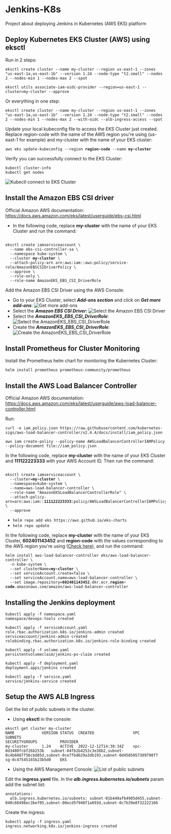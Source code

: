 # Jenkins-K8s
Project about deploying Jenkins in Kubernetes (AWS EKS) platform

## Deploy Kubernetes EKS Cluster (AWS) using eksctl
Run in 2 steps:
```
eksctl create cluster --name my-cluster --region us-east-1 --zones "us-east-1a,us-east-1b" --version 1.24 --node-type "t2.small" --nodes 2 --nodes-min 1 --nodes-max 2 --spot
```
```
eksctl utils associate-iam-oidc-provider --region=us-east-1 --cluster=my-cluster --approve
```
Or everything in one step:
```
eksctl create cluster --name my-cluster --region us-east-1 --zones "us-east-1a,us-east-1b" --version 1.24 --node-type "t2.small" --nodes 2 --nodes-min 1 --nodes-max 2 --with-oidc --alb-ingress-access --spot
```

Update your local kubeconfig file to access the EKS Cluster just created. Replace region-code with the name of the AWS region you're using (us-east-1 for example) and my-cluster with the name of your EKS cluster:

<pre><code>aws eks update-kubeconfig --region <b>region-code</b> --name <b>my-cluster</b></code></pre>

Verify you can successfully connect to the EKS Cluster:
```
kubectl cluster-info
kubectl get nodes
```
![Kubectl connect to EKS Cluster](https://johnruizcampos.com/wp-content/uploads/kubectl_eks_cluster.jpg)

## Install the Amazon EBS CSI driver
Official Amazon AWS documentation: https://docs.aws.amazon.com/eks/latest/userguide/ebs-csi.html

- In the following code, replace **my-cluster** with the name of your EKS Cluster and run the command:

<pre><code>
eksctl create iamserviceaccount \
  --name ebs-csi-controller-sa \
  --namespace kube-system \
  --cluster <b>my-cluster</b> \
  --attach-policy-arn arn:aws:iam::aws:policy/service-role/AmazonEBSCSIDriverPolicy \
  --approve \
  --role-only \
  --role-name AmazonEKS_EBS_CSI_DriverRole
</code></pre>

Add the Amazon EBS CSI Driver using the AWS Console:
- Go to your EKS Cluster, select **_Add-ons section_** and click on **_Get more add-ons_**:
![Get more add-ons](https://johnruizcampos.com/wp-content/uploads/aws_eks_cluster_k8s_1.jpg)
- Select the **_Amazon EBS CSI Driver_**:
![Select the Amazon EBS CSI Driver](https://johnruizcampos.com/wp-content/uploads/aws_eks_cluster_k8s_2.jpg)
- Select the **_AmazonEKS_EBS_CSI_DriverRole_**:
![Select the AmazonEKS_EBS_CSI_DriverRole](https://johnruizcampos.com/wp-content/uploads/aws_eks_cluster_k8s_3.jpg)
- Create the **_AmazonEKS_EBS_CSI_DriverRole_**:
![Create the AmazonEKS_EBS_CSI_DriverRole](https://johnruizcampos.com/wp-content/uploads/aws_eks_cluster_k8s_4.jpg)

## Install Prometheus for Cluster Monitoring
Install the Prometheus helm chart for monitoring the Kubernetes Cluster:
```
helm install prometheus prometheus-community/prometheus
```

## Install the AWS Load Balancer Controller
Official Amazon AWS documentation: https://docs.aws.amazon.com/eks/latest/userguide/aws-load-balancer-controller.html

Run:
```
curl -o iam_policy.json https://raw.githubusercontent.com/kubernetes-sigs/aws-load-balancer-controller/v2.4.4/docs/install/iam_policy.json
```

```
aws iam create-policy --policy-name AWSLoadBalancerControllerIAMPolicy --policy-document file://iam_policy.json
```

In the following code, replace **my-cluster** with the name of your EKS Cluster and **111122223333** with your AWS Account ID. Then run the command:

<pre><code>
eksctl create iamserviceaccount \
  --cluster=<b>my-cluster</b> \
  --namespace=kube-system \
  --name=aws-load-balancer-controller \
  --role-name "AmazonEKSLoadBalancerControllerRole" \
  --attach-policy-arn=arn:aws:iam::<b>111122223333</b>:policy/AWSLoadBalancerControllerIAMPolicy \
  --approve 
</code></pre>

- `helm repo add eks https://aws.github.io/eks-charts `
- `helm repo update`

In the following code, replace **my-cluster** with the name of your EKS Cluster, **602401143452** and **region-code** with the values corresponding to the AWS region you're using ([Check here](https://docs.aws.amazon.com/eks/latest/userguide/add-ons-images.html)), and run the command:

<pre><code>helm install aws-load-balancer-controller eks/aws-load-balancer-controller \
  -n kube-system \
  --set clusterName=<b>my-cluster</b> \
  --set serviceAccount.create=false \
  --set serviceAccount.name=aws-load-balancer-controller \
  --set image.repository=<b>602401143452</b>.dkr.ecr.<b>region-code</b>.amazonaws.com/amazon/aws-load-balancer-controller
</code></pre>

## Installing the Jenkins deployment
```
kubectl apply -f namespace.yaml
namespace/devops-tools created
```
```
kubectl apply -f serviceAccount.yaml 
role.rbac.authorization.k8s.io/jenkins-admin created
serviceaccount/jenkins-admin created
rolebinding.rbac.authorization.k8s.io/jenkins-role-binding created
```
```
kubectl apply -f volume.yaml 
persistentvolumeclaim/jenkins-pv-claim created
```
```
kubectl apply -f deployment.yaml 
deployment.apps/jenkins created
```
```
kubectl apply -f service.yaml 
service/jenkins-service created
```

## Setup the AWS ALB Ingress

Get the list of public subnets in the cluster.
- Using **eksctl** in the console:
<pre><code>eksctl get cluster my-cluster
NAME            VERSION STATUS  CREATED                 VPC                     SUBNETS                                                                                                 SECURITYGROUPS          PROVIDER
my-cluster      1.24    ACTIVE  2022-12-12T14:38:34Z    vpc-0d3480fcbf26b253b   subnet-04fb2b4252c3e38b2,subnet-0c4b6807f56cbd85d,subnet-0ce7fbd629a3db193,subnet-0d4585057389798f7     sg-0c47545165b23b5d0    EKS
</code></pre>
- Using the AWS Management Console:
![List of public subnets](https://johnruizcampos.com/wp-content/uploads/aws_eks_cluster_k8s_5.jpg)

Edit the **ingress.yaml** file. In the ***alb.ingress.kubernetes.io/subnets*** param add the subnet list:
```
annotations:
  alb.ingress.kubernetes.io/subnets: subnet-01b449afb4905d455,subnet-040c68498ec3bef05,subnet-08ecd5f948f1a693d,subnet-0c7b39e8f32222166
```
Create the ingress:
```
kubectl apply -f ingress.yaml 
ingress.networking.k8s.io/jenkins-ingress created
```
